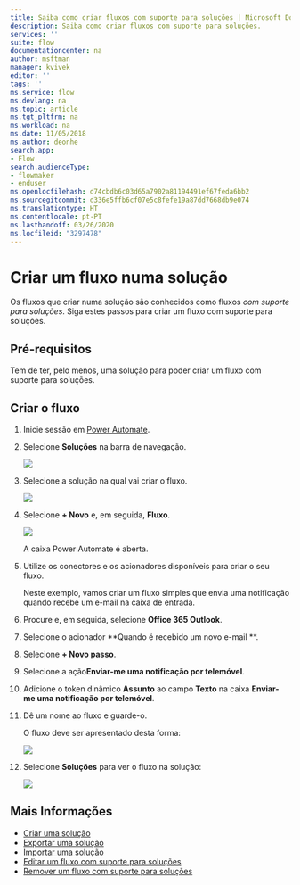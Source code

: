 ```yaml
---
title: Saiba como criar fluxos com suporte para soluções | Microsoft Docs
description: Saiba como criar fluxos com suporte para soluções.
services: ''
suite: flow
documentationcenter: na
author: msftman
manager: kvivek
editor: ''
tags: ''
ms.service: flow
ms.devlang: na
ms.topic: article
ms.tgt_pltfrm: na
ms.workload: na
ms.date: 11/05/2018
ms.author: deonhe
search.app:
- Flow
search.audienceType:
- flowmaker
- enduser
ms.openlocfilehash: d74cbdb6c03d65a7902a81194491ef67feda6bb2
ms.sourcegitcommit: d336e5ffb6cf07e5c8fefe19a87dd7668db9e074
ms.translationtype: HT
ms.contentlocale: pt-PT
ms.lasthandoff: 03/26/2020
ms.locfileid: "3297478"
---
```

# <a name="create-a-flow-in-a-solution"></a>Criar um fluxo numa solução


Os fluxos que criar numa solução são conhecidos como fluxos *com suporte para soluções*. Siga estes passos para criar um fluxo com suporte para soluções.

## <a name="prerequisites"></a>Pré-requisitos

Tem de ter, pelo menos, uma solução para poder criar um fluxo com suporte para soluções.

## <a name="create-the-flow"></a>Criar o fluxo 

1. Inicie sessão em [Power Automate](https://flow.microsoft.com).
1. Selecione **Soluções** na barra de navegação.

   ![](./media/create-flow-solution/select-solutions-from-left-nav.png)

1. Selecione a solução na qual vai criar o fluxo.

   ![](./media/create-flow-solution/new-solution-created.png)

1. Selecione **+ Novo** e, em seguida, **Fluxo**.

   ![](./media/create-flow-solution/select-new-flow.png)

   A caixa Power Automate é aberta.

1. Utilize os conectores e os acionadores disponíveis para criar o seu fluxo.

   Neste exemplo, vamos criar um fluxo simples que envia uma notificação quando recebe um e-mail na caixa de entrada.
1. Procure e, em seguida, selecione **Office 365 Outlook**.
1. Selecione o acionador **Quando é recebido um novo e-mail **.
1. Selecione **+ Novo passo**.
1. Selecione a ação**Enviar-me uma notificação por telemóvel**.
1. Adicione o token dinâmico **Assunto** ao campo **Texto** na caixa **Enviar-me uma notificação por telemóvel**.
1. Dê um nome ao fluxo e guarde-o.

   O fluxo deve ser apresentado desta forma:

   ![](./media/create-flow-solution/new-email-notification-flow.png)
   
1. Selecione **Soluções** para ver o fluxo na solução:

   ![](./media/create-flow-solution/new-flow-inside-solution.png)

## <a name="learn-more"></a>Mais Informações

* [Criar uma solução](./overview-solution-flows.md)
* [Exportar uma solução](./export-flow-solution.md)
* [Importar uma solução](./import-flow-solution.md)
* [Editar um fluxo com suporte para soluções](./edit-solution-aware-flow.md)
* [Remover um fluxo com suporte para soluções](./remove-solution-aware-flow.md)
